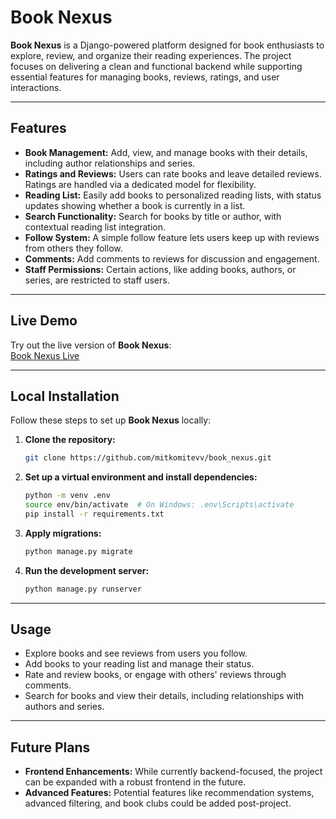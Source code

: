 # Book Nexus

**Book Nexus** is a Django-powered platform designed for book enthusiasts to explore, review, and organize their reading experiences. The project focuses on delivering a clean and functional backend while supporting essential features for managing books, reviews, ratings, and user interactions.

---

## Features

- **Book Management:** Add, view, and manage books with their details, including author relationships and series.
- **Ratings and Reviews:** Users can rate books and leave detailed reviews. Ratings are handled via a dedicated model for flexibility.
- **Reading List:** Easily add books to personalized reading lists, with status updates showing whether a book is currently in a list.
- **Search Functionality:** Search for books by title or author, with contextual reading list integration.
- **Follow System:** A simple follow feature lets users keep up with reviews from others they follow.
- **Comments:** Add comments to reviews for discussion and engagement.
- **Staff Permissions:** Certain actions, like adding books, authors, or series, are restricted to staff users.

---

## Live Demo

Try out the live version of **Book Nexus**:  
[Book Nexus Live](https://book-nexus-aygfb9hffqdadzge.germanywestcentral-01.azurewebsites.net/)

---

## Local Installation

Follow these steps to set up **Book Nexus** locally:

1. **Clone the repository:**
    ```bash
    git clone https://github.com/mitkomitevv/book_nexus.git
    ```

2. **Set up a virtual environment and install dependencies:**
    ```bash
    python -m venv .env
    source env/bin/activate  # On Windows: .env\Scripts\activate
    pip install -r requirements.txt
    ```

3. **Apply migrations:**
    ```bash
    python manage.py migrate
    ```

4. **Run the development server:**
    ```bash
    python manage.py runserver
    ```

---

## Usage

- Explore books and see reviews from users you follow.
- Add books to your reading list and manage their status.
- Rate and review books, or engage with others' reviews through comments.
- Search for books and view their details, including relationships with authors and series.

---

## Future Plans

- **Frontend Enhancements:** While currently backend-focused, the project can be expanded with a robust frontend in the future.
- **Advanced Features:** Potential features like recommendation systems, advanced filtering, and book clubs could be added post-project.
